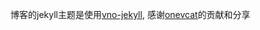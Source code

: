 博客的jekyll主题是使用[vno-jekyll](https://github.com/onevcat/vno-jekyll), 感谢[onevcat](https://github.com/onevcat)的贡献和分享